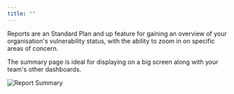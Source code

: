 ```yaml
---
title: ""
---
```


Reports are an Standard Plan and up feature for gaining an overview of your organisation's vulnerability status, with the ability to zoom in on specific areas of concern.

The summary page is ideal for displaying on a big screen along with your team's other dashboards.

![Report Summary](https://res.cloudinary.com/snyk/image/upload/c_scale,q_auto,w_500/v1519062616/docs/report-overview.png)
